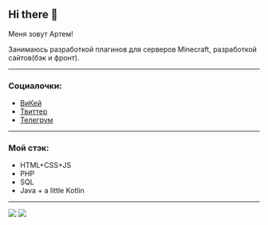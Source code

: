 ## Hi there 👋

Меня зовут Артем!

Занимаюсь разработкой плагинов для серверов Minecraft, разработкой сайтов(бэк и фронт).

---

### Социалочки:
* [ВиКей](https://vk.com/fayence)
* [Твиттер](https://twitter.com/fayence_)
* [Телегрум](https://t.me/fayence/)

---

### Мой стэк:
* HTML+CSS+JS
* PHP
* SQL
* Java + a little Kotlin

---

![](https://github-readme-stats.vercel.app/api?username=dadowl&show_icons=true&theme=dark&count_private=true&hide_title=true&include_all_commits=true&hide_border=true)
![](https://github-readme-stats.vercel.app/api/top-langs/?username=dadowl&theme=dark&langs_count=10&layout=compact&hide_border=true&hide_title=true)


<!--
**dadowl/dadowl** is a ✨ _special_ ✨ repository because its `README.md` (this file) appears on your GitHub profile.

Here are some ideas to get you started:

- 🔭 I’m currently working on ...
- 🌱 I’m currently learning ...
- 👯 I’m looking to collaborate on ...
- 🤔 I’m looking for help with ...
- 💬 Ask me about ...
- 📫 How to reach me: ...
- 😄 Pronouns: ...
- ⚡ Fun fact: ...
-->
